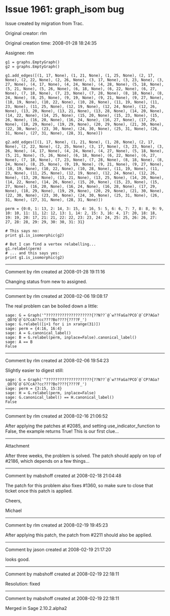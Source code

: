 # Issue 1961: graph_isom bug

Issue created by migration from Trac.

Original creator: rlm

Original creation time: 2008-01-28 18:24:35

Assignee: rlm


```
g1 = graphs.EmptyGraph()
g2 = graphs.EmptyGraph()

g1.add_edges([(1, 17, None), (1, 21, None), (1, 25, None), (2, 17,
None), (2, 22, None), (2, 26, None), (3, 17, None), (3, 23, None), (3,
27, None), (4, 17, None), (4, 24, None), (4, 28, None), (5, 18, None),
(5, 21, None), (5, 26, None), (6, 18, None), (6, 22, None), (6, 27,
None), (7, 18, None), (7, 23, None), (7, 28, None), (8, 18, None), (8,
24, None), (8, 25, None), (9, 19, None), (9, 21, None), (9, 27, None),
(10, 19, None), (10, 22, None), (10, 28, None), (11, 19, None), (11,
23, None), (11, 25, None), (12, 19, None), (12, 24, None), (12, 26,
None), (13, 20, None), (13, 21, None), (13, 28, None), (14, 20, None),
(14, 22, None), (14, 25, None), (15, 20, None), (15, 23, None), (15,
26, None), (16, 20, None), (16, 24, None), (16, 27, None), (17, 29,
None), (18, 29, None), (19, 29, None), (20, 29, None), (21, 30, None),
(22, 30, None), (23, 30, None), (24, 30, None), (25, 31, None), (26,
31, None), (27, 31, None), (28, 31, None)])

g2.add_edges([(1, 17, None), (1, 21, None), (1, 28, None), (2, 17,
None), (2, 22, None), (2, 25, None), (3, 17, None), (3, 23, None), (3,
26, None), (4, 17, None), (4, 24, None), (4, 27, None), (5, 18, None),
(5, 21, None), (5, 26, None), (6, 18, None), (6, 22, None), (6, 27,
None), (7, 18, None), (7, 23, None), (7, 28, None), (8, 18, None), (8,
24, None), (8, 25, None), (9, 19, None), (9, 21, None), (9, 27, None),
(10, 19, None), (10, 22, None), (10, 28, None), (11, 19, None), (11,
23, None), (11, 25, None), (12, 19, None), (12, 24, None), (12, 26,
None), (13, 20, None), (13, 21, None), (13, 25, None), (14, 20, None),
(14, 22, None), (14, 26, None), (15, 20, None), (15, 23, None), (15,
27, None), (16, 20, None), (16, 24, None), (16, 28, None), (17, 29,
None), (18, 29, None), (19, 29, None), (20, 29, None), (21, 30, None),
(22, 30, None), (23, 30, None), (24, 30, None), (25, 31, None), (26,
31, None), (27, 31, None), (28, 31, None)])

perm = {0:0, 1: 13, 2: 14, 3: 15, 4: 16, 5: 5, 6: 6, 7: 7, 8: 8, 9: 9,
10: 10, 11: 11, 12: 12, 13: 1, 14: 2, 15: 3, 16: 4, 17: 20, 18: 18,
19: 19, 20: 17, 21: 21, 22: 22, 23: 23, 24: 24, 25: 25, 26: 26, 27:
27, 28: 28, 29: 29, 30: 30, 31: 31}

# This says no:
print g1.is_isomorphic(g2)

# But I can find a vertex relabelling...
g1.relabel(perm)
# ... and this says yes:
print g1.is_isomorphic(g2)
```



---

Comment by rlm created at 2008-01-28 19:11:16

Changing status from new to assigned.


---

Comment by rlm created at 2008-02-06 19:08:17

The real problem can be boiled down a little:

```
sage: G = Graph('^????????????????????{??N??`@`w??FaGa?PCO`@`CP?AGa?_QO?Q`@`G?CcA??cc????Bo????{????F_')
sage: G.relabel([i+1 for i in xrange(31)])
sage: perm = {4:16, 16:4}
sage: A = G.canonical_label()
sage: B = G.relabel(perm, inplace=False).canonical_label()
sage: A == B
False
```



---

Comment by rlm created at 2008-02-06 19:54:23

Slightly easier to digest still:

```
sage: G = Graph('^????????????????????{??N??`@`w??FaGa?PCO`@`CP?AGa?_QO?Q`@`G?CcA??cc????Bo????{????F_')
sage: perm = {3:15, 15:3}
sage: H = G.relabel(perm, inplace=False)
sage: G.canonical_label() == H.canonical_label()
False
```



---

Comment by rlm created at 2008-02-16 21:06:52

After applying the patches at #2085, and setting use_indicator_function to False, the example returns True! This is our first clue...


---

Attachment

After three weeks, the problem is solved. The patch should apply on top of #2186, which depends on a few things...


---

Comment by mabshoff created at 2008-02-18 21:04:48

The patch for this problem also fixes #1360, so make sure to close that ticket once this patch is applied.

Cheers,

Michael


---

Comment by rlm created at 2008-02-19 19:45:23

After applying this patch, the patch from #2211 should also be applied.


---

Comment by jason created at 2008-02-19 21:17:20

looks good.


---

Comment by mabshoff created at 2008-02-19 22:18:11

Resolution: fixed


---

Comment by mabshoff created at 2008-02-19 22:18:11

Merged in Sage 2.10.2.alpha2
